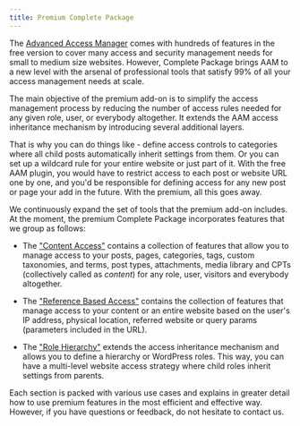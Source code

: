```yaml
---
title: Premium Complete Package
---
```


The [Advanced Access Manager](https://wordpress.org/plugins/advanced-access-manager/) comes with hundreds of features in the free version to cover many access and security management needs for small to medium size websites. However, Complete Package brings AAM to a new level with the arsenal of professional tools that satisfy 99% of all your access management needs at scale.

The main objective of the premium add-on is to simplify the access management process by reducing the number of access rules needed for any given role, user, or everybody altogether. It extends the AAM access inheritance mechanism by introducing several additional layers.

That is why you can do things like - define access controls to categories where all child posts automatically inherit settings from them. Or you can set up a wildcard rule for your entire website or just part of it. With the free AAM plugin, you would have to restrict access to each post or website URL one by one, and you'd be responsible for defining access for any new post or page your add in the future. With the premium, all this goes away.

We continuously expand the set of tools that the premium add-on includes. At the moment, the premium Complete Package incorporates features that we group as follows:

- The ["Content Access"](/plugin/premium-complete-package/content-access/) contains a collection of features that allow you to manage access to your posts, pages, categories, tags, custom taxonomies, and terms, post types, attachments, media library and CPTs (collectively called as _content_) for any role, user, visitors and everybody altogether.

- The ["Reference Based Access"](/plugin/premium-complete-package/reference-based-access/) contains the collection of features that manage access to your content or an entire website based on the user's IP address, physical location, referred website or query params (parameters included in the URL).

- The ["Role Hierarchy"](/plugin/premium-complete-package/role-hierarchy/) extends the access inheritance mechanism and allows you to define a hierarchy or WordPress roles. This way, you can have a multi-level website access strategy where child roles inherit settings from parents.

Each section is packed with various use cases and explains in greater detail how to use premium features in the most efficient and effective way. However, if you have questions or feedback, do not hesitate to contact us.
